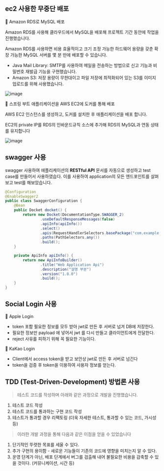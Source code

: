 ## ec2 사용한 무중단 배포

<aside>
📌 Amazon RDS로 MySQL 배포

</aside>

Amazon RDS를 사용해 클라우드에서 MySQL을 배포해 프로젝트 기간 동안에 작업을 진행했습니다.

Amazon RDS를 사용하면 비용 효율적이고 크기 조정 가능한 하드웨어 용량을 갖춘 확장 가능한 MySQL 서버를 몇 분 만에 배포할 수 있습니다.

- Java Mail Library: SMTP를 사용하여 메일을 전송하는 방법으로 신고 기능과 비밀번호 재발급 기능을 구현했습니다.
- Amazon S3: 저장 용량이 무한대이고 파일 저장에 최적화되어 있는 S3를 이미지 업로드를 위해 사용했습니다.

![image](https://user-images.githubusercontent.com/81344634/218734889-8d702a3b-7841-4e77-8358-48710769879c.png)


<aside>
📌 스프링 부트 애플리케이션을 AWS EC2에 도커를 통해 배포

</aside>

AWS EC2 인스턴스를 생성하고, 도커를 설치한 후 애플리케이션을 배포 합니다.

EC2의 private IP를 RDS의 인바운드규칙 소스에 추가해 RDS의 MySQL과 연동 상태를 유지합니다

![image](https://user-images.githubusercontent.com/81344634/218735003-5e35d2e9-4eb7-4625-8ff8-fd3389ed47a7.png)

## swagger 사용

swagger 사용하여 애플리케이션의 **RESTful API** 문서를 자동으로 생성하고 test case를 만들어서 사용하였습다. 이를 사용하여 application의 모든 엔드포인트를 살펴보고 test를 해보았습니다. 

```java
@Configuration
@EnableSwagger2
public class SwaggerConfiguration {
    @Bean
    public Docket docket() {
        return new Docket(DocumentationType.SWAGGER_2)
                .useDefaultResponseMessages(false)
                .apiInfo(apiInfo())
                .select()
                .apis(RequestHandlerSelectors.basePackage("com.example.umc3_teamproject"))
                .paths(PathSelectors.any())
                .build();
    }

    private ApiInfo apiInfo() {
        return new ApiInfoBuilder()
                .title("Web Application Api")
                .description("설명 부분")
                .version("1.0.0")
                .build();
    }
}
```

## Social Login 사용

<aside>
📌 Apple Login

</aside>

- token 포함 필요한 정보를 모두 받아 jwt로 만든 후 서버로 넘겨 DB에 저장한다.
- 필요한 정보만 payload 에 넣어서 jwt 를 다시 만들고 클라이언트에게 전달한다.
- reject 사유를 피하기 위해 꼭 필요한 기능이다.

<aside>
📌 KaKao Login

</aside>

- Client에서 access token을 받고 보안상 jwt로 만든 후 서버로 넘긴다
- token을 검증 후 token을 이용하여 사용자 정보를 얻는다.

## TDD ****(Test-Driven-Development)**** 방법론 사용

> 테스트 코드를 작성하며 아래와 같은 과정으로 개발을 진행했습니다.
> 
1. 테스트 코드 작성
2. 테스트 코드를 통과하는 구현 코드 작성
3. 테스트가 통과할 경우 리팩토링 (더욱 자세한 테스트, 통과할 수 있는 코드, 가시성 등)

> 이러한 개발 과정을 통해 다음과 같은 이점을 얻을 수 있었습니다
> 
1. 단기적인 뚜렷한 목표를 세울 수 있다.
2. 추가 구현의 용이함 - 새로운 기능들이 기존의 코드에 영향을 미치는지 알 수 있다.
3. 운영 단계가 아닌, 배포 단계에서 버그를 검출해 내어 불필요한 비용을 감축할 수 있을 것이다. (커뮤니케이션, 시간 등)
